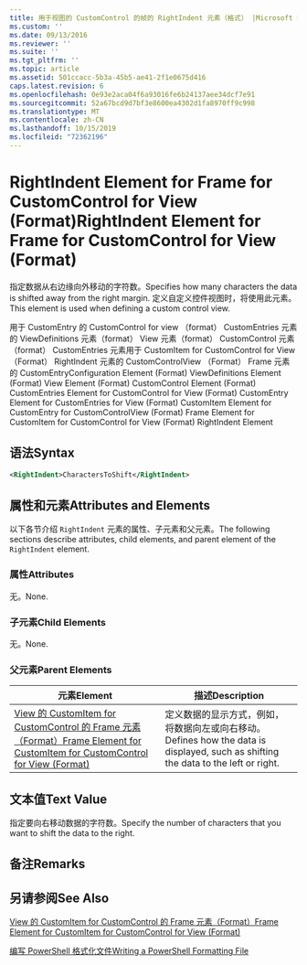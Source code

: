 ```yaml
---
title: 用于视图的 CustomControl 的帧的 RightIndent 元素（格式） |Microsoft Docs
ms.custom: ''
ms.date: 09/13/2016
ms.reviewer: ''
ms.suite: ''
ms.tgt_pltfrm: ''
ms.topic: article
ms.assetid: 501ccacc-5b3a-45b5-ae41-2f1e0675d416
caps.latest.revision: 6
ms.openlocfilehash: 0e93e2aca04f6a93016fe6b24137aee34dcf7e91
ms.sourcegitcommit: 52a67bcd9d7bf3e8600ea4302d1fa8970ff9c998
ms.translationtype: MT
ms.contentlocale: zh-CN
ms.lasthandoff: 10/15/2019
ms.locfileid: "72362196"
---
```

# <a name="rightindent-element-for-frame-for-customcontrol-for-view-format"></a><span data-ttu-id="a44d9-102">RightIndent Element for Frame for CustomControl for View (Format)</span><span class="sxs-lookup"><span data-stu-id="a44d9-102">RightIndent Element for Frame for CustomControl for View (Format)</span></span>

<span data-ttu-id="a44d9-103">指定数据从右边缘向外移动的字符数。</span><span class="sxs-lookup"><span data-stu-id="a44d9-103">Specifies how many characters the data is shifted away from the right margin.</span></span> <span data-ttu-id="a44d9-104">定义自定义控件视图时，将使用此元素。</span><span class="sxs-lookup"><span data-stu-id="a44d9-104">This element is used when defining a custom control view.</span></span>

<span data-ttu-id="a44d9-105">用于 CustomEntry 的 CustomControl for view （format） CustomEntries 元素的 ViewDefinitions 元素（format） View 元素（format） CustomControl 元素（format） CustomEntries 元素用于 CustomItem for CustomControl for View （Format） RightIndent 元素的 CustomControlView （Format） Frame 元素的 CustomEntry</span><span class="sxs-lookup"><span data-stu-id="a44d9-105">Configuration Element (Format) ViewDefinitions Element (Format) View Element (Format) CustomControl Element (Format) CustomEntries Element for CustomControl for View (Format) CustomEntry Element for CustomEntries for View (Format) CustomItem Element for CustomEntry for CustomControlView (Format) Frame Element for CustomItem for CustomControl for View (Format) RightIndent Element</span></span>

## <a name="syntax"></a><span data-ttu-id="a44d9-106">语法</span><span class="sxs-lookup"><span data-stu-id="a44d9-106">Syntax</span></span>

```xml
<RightIndent>CharactersToShift</RightIndent>
```

## <a name="attributes-and-elements"></a><span data-ttu-id="a44d9-107">属性和元素</span><span class="sxs-lookup"><span data-stu-id="a44d9-107">Attributes and Elements</span></span>

<span data-ttu-id="a44d9-108">以下各节介绍 `RightIndent` 元素的属性、子元素和父元素。</span><span class="sxs-lookup"><span data-stu-id="a44d9-108">The following sections describe attributes, child elements, and parent element of the `RightIndent` element.</span></span>

### <a name="attributes"></a><span data-ttu-id="a44d9-109">属性</span><span class="sxs-lookup"><span data-stu-id="a44d9-109">Attributes</span></span>

<span data-ttu-id="a44d9-110">无。</span><span class="sxs-lookup"><span data-stu-id="a44d9-110">None.</span></span>

### <a name="child-elements"></a><span data-ttu-id="a44d9-111">子元素</span><span class="sxs-lookup"><span data-stu-id="a44d9-111">Child Elements</span></span>

<span data-ttu-id="a44d9-112">无。</span><span class="sxs-lookup"><span data-stu-id="a44d9-112">None.</span></span>

### <a name="parent-elements"></a><span data-ttu-id="a44d9-113">父元素</span><span class="sxs-lookup"><span data-stu-id="a44d9-113">Parent Elements</span></span>

|<span data-ttu-id="a44d9-114">元素</span><span class="sxs-lookup"><span data-stu-id="a44d9-114">Element</span></span>|<span data-ttu-id="a44d9-115">描述</span><span class="sxs-lookup"><span data-stu-id="a44d9-115">Description</span></span>|
|-------------|-----------------|
|[<span data-ttu-id="a44d9-116">View 的 CustomItem for CustomControl 的 Frame 元素（Format）</span><span class="sxs-lookup"><span data-stu-id="a44d9-116">Frame Element for CustomItem for CustomControl for View (Format)</span></span>](./frame-element-for-customitem-for-customcontrol-for-view-format.md)|<span data-ttu-id="a44d9-117">定义数据的显示方式，例如，将数据向左或向右移动。</span><span class="sxs-lookup"><span data-stu-id="a44d9-117">Defines how the data is displayed, such as shifting the data to the left or right.</span></span>|

## <a name="text-value"></a><span data-ttu-id="a44d9-118">文本值</span><span class="sxs-lookup"><span data-stu-id="a44d9-118">Text Value</span></span>

<span data-ttu-id="a44d9-119">指定要向右移动数据的字符数。</span><span class="sxs-lookup"><span data-stu-id="a44d9-119">Specify the number of characters that you want to shift the data to the right.</span></span>

## <a name="remarks"></a><span data-ttu-id="a44d9-120">备注</span><span class="sxs-lookup"><span data-stu-id="a44d9-120">Remarks</span></span>

## <a name="see-also"></a><span data-ttu-id="a44d9-121">另请参阅</span><span class="sxs-lookup"><span data-stu-id="a44d9-121">See Also</span></span>

[<span data-ttu-id="a44d9-122">View 的 CustomItem for CustomControl 的 Frame 元素（Format）</span><span class="sxs-lookup"><span data-stu-id="a44d9-122">Frame Element for CustomItem for CustomControl for View (Format)</span></span>](./frame-element-for-customitem-for-customcontrol-for-view-format.md)

[<span data-ttu-id="a44d9-123">编写 PowerShell 格式化文件</span><span class="sxs-lookup"><span data-stu-id="a44d9-123">Writing a PowerShell Formatting File</span></span>](./writing-a-powershell-formatting-file.md)
